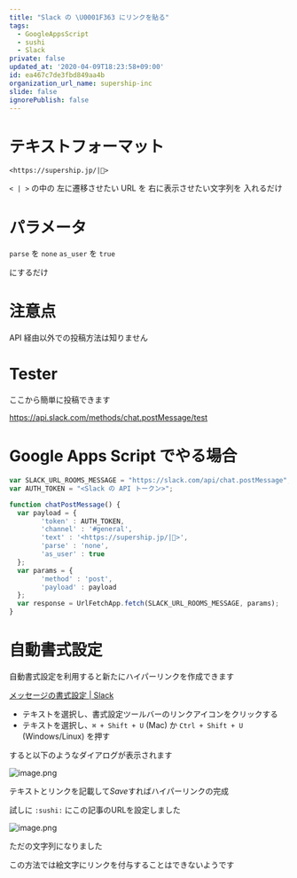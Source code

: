```yaml
---
title: "Slack の \U0001F363 にリンクを貼る"
tags:
  - GoogleAppsScript
  - sushi
  - Slack
private: false
updated_at: '2020-04-09T18:23:58+09:00'
id: ea467c7de3fbd849aa4b
organization_url_name: supership-inc
slide: false
ignorePublish: false
---
```

# テキストフォーマット

```
<https://supership.jp/|🍣>
```

`< | >` の中の
左に遷移させたい URL を
右に表示させたい文字列を
入れるだけ

# パラメータ 

`parse` を `none` 
`as_user` を `true` 

にするだけ

# 注意点

API 経由以外での投稿方法は知りません

# Tester

ここから簡単に投稿できます

https://api.slack.com/methods/chat.postMessage/test

# 

# Google Apps Script でやる場合

```js
var SLACK_URL_ROOMS_MESSAGE = "https://slack.com/api/chat.postMessage";
var AUTH_TOKEN = "<Slack の API トークン>";

function chatPostMessage() {
  var payload = {
        'token' : AUTH_TOKEN,
        'channel' : '#general',
        'text' : '<https://supership.jp/|🍣>',
        'parse' : 'none',
        'as_user' : true
  };
  var params = {
        'method' : 'post',
        'payload' : payload
  };
  var response = UrlFetchApp.fetch(SLACK_URL_ROOMS_MESSAGE, params);
}
```

# 自動書式設定

自動書式設定を利用すると新たにハイパーリンクを作成できます

<a href="https://slack.com/intl/ja-jp/help/articles/202288908-%E3%83%A1%E3%83%83%E3%82%BB%E3%83%BC%E3%82%B8%E3%81%AE%E6%9B%B8%E5%BC%8F%E8%A8%AD%E5%AE%9A">メッセージの書式設定 | Slack</a>

- テキストを選択し、書式設定ツールバーのリンクアイコンをクリックする
- テキストを選択し、`⌘ + Shift + U` (Mac) か `Ctrl + Shift + U` (Windows/Linux) を押す 

すると以下のようなダイアログが表示されます

![image.png](https://qiita-image-store.s3.ap-northeast-1.amazonaws.com/0/30241/c2fec428-0506-28b6-9f62-e020f7701e3b.png)

テキストとリンクを記載して*Save*すればハイパーリンクの完成

試しに `:sushi:` にこの記事のURLを設定しました

![image.png](https://qiita-image-store.s3.ap-northeast-1.amazonaws.com/0/30241/9c53c870-2aec-9396-700a-a628631bfa9f.png)

ただの文字列になりました

この方法では絵文字にリンクを付与することはできないようです

